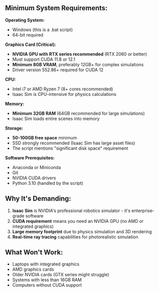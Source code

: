  ## **Minimum System Requirements:**

**Operating System:**
- Windows (this is a .bat script)
- 64-bit required

**Graphics Card (Critical):**
- **NVIDIA GPU with RTX series recommended** (RTX 2060 or better)
- Must support CUDA 11.8 or 12.1
- **Minimum 8GB VRAM**, preferably 12GB+ for complex simulations
- Driver version 552.86+ required for CUDA 12

**CPU:**
- Intel i7 or AMD Ryzen 7 (8+ cores recommended)
- Isaac Sim is CPU-intensive for physics calculations

**Memory:**
- **Minimum 32GB RAM** (64GB recommended for large simulations)
- Isaac Sim loads entire scenes into memory

**Storage:**
- **50-100GB free space** minimum
- SSD strongly recommended (Isaac Sim has large asset files)
- The script mentions "significant disk space" requirement

**Software Prerequisites:**
- Anaconda or Miniconda
- Git
- NVIDIA CUDA drivers
- Python 3.10 (handled by the script)

## **Why It's Demanding:**

1. **Isaac Sim** is NVIDIA's professional robotics simulator - it's enterprise-grade software
2. **CUDA requirement** means you need an NVIDIA GPU (no AMD or integrated graphics)
3. **Large memory footprint** due to physics simulation and 3D rendering
4. **Real-time ray tracing** capabilities for photorealistic simulation

## **What Won't Work:**
- Laptops with integrated graphics
- AMD graphics cards
- Older NVIDIA cards (GTX series might struggle)
- Systems with less than 16GB RAM
- Computers without CUDA support 